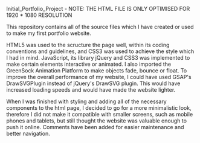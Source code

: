 Initial_Portfolio_Project - NOTE: THE HTML FILE IS ONLY OPTIMISED FOR 1920 * 1080 RESOLUTION

This repository contains all of the source files which I have created or used to make my first portfolio website.

HTML5 was used to the scructure the page well, within its coding conventions and guidelines, and CSS3 was used to achieve the style which I had in mind. JavaScript, its library jQuery and CSS3 was implemented to make certain elements interactive or animated. I also imported the GreenSock Animation Platform to make objects fade, bounce or float. To improve the overall performance of my website, I could have used GSAP's DrawSVGPlugin instead of jQuery's DrawSVG plugin. This would have increased loading speeds and would have made the website lighter.

When I was finished with styling and adding all of the necessary components to the html page, I decided to go for a more minimalistic look, therefore I did not make it compatible with smaller screens, such as mobile phones and tablets, but still thought the website was valuable enough to push it online. Comments have been added for easier maintenance and better navigation.
